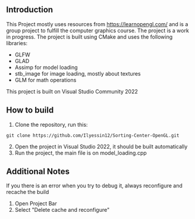 ## Introduction
This Project mostly uses resources from https://learnopengl.com/ and is a group project to fulfill the computer graphics course. The project is a work in progress. The project is built using CMake and uses the following libraries:
- GLFW
- GLAD
- Assimp for model loading
- stb_image for image loading, mostly about textures
- GLM for math operations

This project is built on Visual Studio Community 2022

## How to build
1. Clone the repository, run this:
```
git clone https://github.com/Ilyessin12/Sorting-Center-OpenGL.git
```

2. Open the project in Visual Studio 2022, it should be built automatically
3. Run the project, the main file is on model_loading.cpp

## Additional Notes
If you there is an error when you try to debug it, always reconfigure and recache the build
1. Open Project Bar
2. Select "Delete cache and reconfigure"



